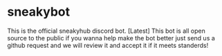 # sneakybot
This is the official sneakyhub discord bot. [Latest]
This bot is all open source to the public if you wanna help make the bot better just send us a github request and we will review it and accept it if it meets standerds!
